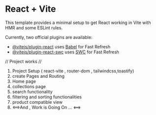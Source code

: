# React + Vite

This template provides a minimal setup to get React working in Vite with HMR and some ESLint rules.

Currently, two official plugins are available:

- [@vitejs/plugin-react](https://github.com/vitejs/vite-plugin-react/blob/main/packages/plugin-react/README.md) uses [Babel](https://babeljs.io/) for Fast Refresh
- [@vitejs/plugin-react-swc](https://github.com/vitejs/vite-plugin-react-swc) uses [SWC](https://swc.rs/) for Fast Refresh

//  Project works //

1. Project Setup ( react-vite , router-dom , tailwindcss,toastify)
2. create Pages and  Routing
3. Home page
4. collections page
5. search functionality
6. filtering and sorting functionalities
7. product compatible view
8. <==>And , Work is Going On ... <==>


